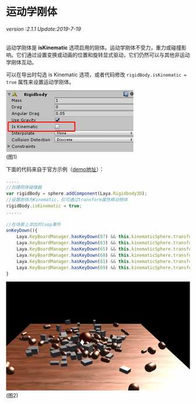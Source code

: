 # 运动学刚体

###### *version :2.1.1   Update:2019-7-19*

运动学刚体是 **isKinematic** 选项启用的刚体。运动学刚体不受力，重力或碰撞影响。它们通过设置变换或动画的位置和旋转显式驱动，它们仍然可以与其他非运动学刚体互动。

可以在导出时勾选 is Kinematic 选项，或者代码修改 `rigidBody.isKinematic = true` 属性来设置运动学刚体。

![](img/1.png)<br>(图1)

下面的代码来自于官方示例（[demo地址](https://layaair.ldc.layabox.com/demo2/?language=ch&category=3d&group=Physics3D&name=PhysicsWorld_Kinematic)）：

```typescript
.....
//创建刚体碰撞器
var rigidBody = sphere.addComponent(Laya.Rigidbody3D);
//设置刚体为Kinematic，仅可通过transform属性移动物体
rigidBody.isKinematic = true;
......

//在场景上添加的loop事件
onKeyDown(){
    Laya.KeyBoardManager.hasKeyDown(87) && this.kinematicSphere.transform.translate(new Laya.Vector3(0, 0, -0.2));//W
    Laya.KeyBoardManager.hasKeyDown(83) && this.kinematicSphere.transform.translate(new Laya.Vector3(0, 0, 0.2));//S
    Laya.KeyBoardManager.hasKeyDown(65) && this.kinematicSphere.transform.translate(new Laya.Vector3(-0.2, 0, 0));//A
    Laya.KeyBoardManager.hasKeyDown(68) && this.kinematicSphere.transform.translate(new Laya.Vector3(0.2, 0, 0));//D
    Laya.KeyBoardManager.hasKeyDown(81) && this.kinematicSphere.transform.translate(new Laya.Vector3(0, 0.2, 0));//Q
    Laya.KeyBoardManager.hasKeyDown(69) && this.kinematicSphere.transform.translate(new Laya.Vector3(0, -0.2, 0));//E
}
```

![](img/2.gif)<br>(图2)

